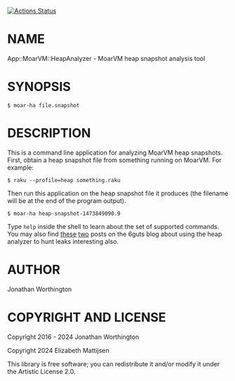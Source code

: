 [![Actions Status](https://github.com/lizmat/App-Moarvm-Heapanalyzer/actions/workflows/test.yml/badge.svg)](https://github.com/lizmat/App-Moarvm-Heapanalyzer/actions)

NAME
====

App::MoarVM::HeapAnalyzer - MoarVM heap snapshot analysis tool

SYNOPSIS
========

    $ moar-ha file.snapshot

DESCRIPTION
===========

This is a command line application for analyzing MoarVM heap snapshots. First, obtain a heap snapshot file from something running on MoarVM. For example:

    $ raku --profile=heap something.raku

Then run this application on the heap snapshot file it produces (the filename will be at the end of the program output).

    $ moar-ha heap-snapshot-1473849090.9

Type `help` inside the shell to learn about the set of supported commands. You may also find [these](https://6guts.wordpress.com/2016/03/27/happy-heapster/) [two](https://6guts.wordpress.com/2016/04/15/heap-heap-hooray/) posts on the 6guts blog about using the heap analyzer to hunt leaks interesting also.

AUTHOR
======

Jonathan Worthington

COPYRIGHT AND LICENSE
=====================

Copyright 2016 - 2024 Jonathan Worthington

Copyright 2024 Elizabeth Mattijsen

This library is free software; you can redistribute it and/or modify it under the Artistic License 2.0.

